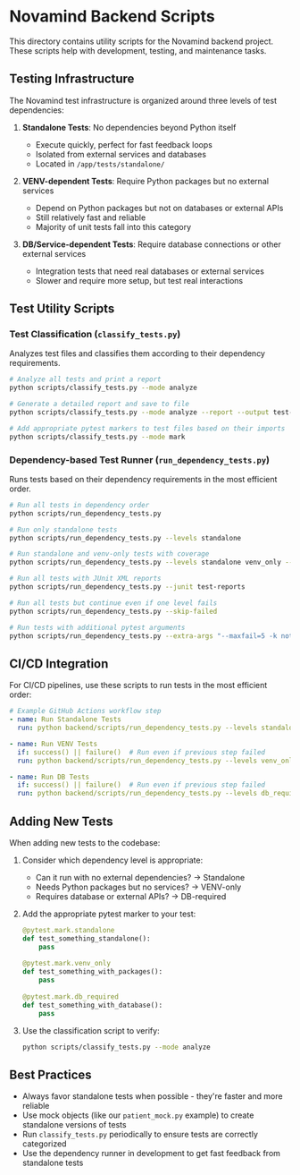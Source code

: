 # Novamind Backend Scripts

This directory contains utility scripts for the Novamind backend project. These scripts help with development, testing, and maintenance tasks.

## Testing Infrastructure

The Novamind test infrastructure is organized around three levels of test dependencies:

1. **Standalone Tests**: No dependencies beyond Python itself
   - Execute quickly, perfect for fast feedback loops
   - Isolated from external services and databases
   - Located in `/app/tests/standalone/`

2. **VENV-dependent Tests**: Require Python packages but no external services
   - Depend on Python packages but not on databases or external APIs
   - Still relatively fast and reliable
   - Majority of unit tests fall into this category

3. **DB/Service-dependent Tests**: Require database connections or other external services
   - Integration tests that need real databases or external services
   - Slower and require more setup, but test real interactions

## Test Utility Scripts

### Test Classification (`classify_tests.py`)

Analyzes test files and classifies them according to their dependency requirements.

```bash
# Analyze all tests and print a report
python scripts/classify_tests.py --mode analyze

# Generate a detailed report and save to file
python scripts/classify_tests.py --mode analyze --report --output test-report.txt

# Add appropriate pytest markers to test files based on their imports
python scripts/classify_tests.py --mode mark
```

### Dependency-based Test Runner (`run_dependency_tests.py`)

Runs tests based on their dependency requirements in the most efficient order.

```bash
# Run all tests in dependency order
python scripts/run_dependency_tests.py

# Run only standalone tests
python scripts/run_dependency_tests.py --levels standalone

# Run standalone and venv-only tests with coverage
python scripts/run_dependency_tests.py --levels standalone venv_only --coverage

# Run all tests with JUnit XML reports
python scripts/run_dependency_tests.py --junit test-reports

# Run all tests but continue even if one level fails
python scripts/run_dependency_tests.py --skip-failed

# Run tests with additional pytest arguments
python scripts/run_dependency_tests.py --extra-args "--maxfail=5 -k not_slow"
```

## CI/CD Integration

For CI/CD pipelines, use these scripts to run tests in the most efficient order:

```yaml
# Example GitHub Actions workflow step
- name: Run Standalone Tests
  run: python backend/scripts/run_dependency_tests.py --levels standalone --junit test-reports

- name: Run VENV Tests
  if: success() || failure()  # Run even if previous step failed
  run: python backend/scripts/run_dependency_tests.py --levels venv_only --junit test-reports

- name: Run DB Tests
  if: success() || failure()  # Run even if previous step failed
  run: python backend/scripts/run_dependency_tests.py --levels db_required --junit test-reports
```

## Adding New Tests

When adding new tests to the codebase:

1. Consider which dependency level is appropriate:
   - Can it run with no external dependencies? → Standalone
   - Needs Python packages but no services? → VENV-only
   - Requires database or external APIs? → DB-required

2. Add the appropriate pytest marker to your test:
   ```python
   @pytest.mark.standalone
   def test_something_standalone():
       pass
       
   @pytest.mark.venv_only
   def test_something_with_packages():
       pass
       
   @pytest.mark.db_required
   def test_something_with_database():
       pass
   ```

3. Use the classification script to verify:
   ```bash
   python scripts/classify_tests.py --mode analyze
   ```

## Best Practices

- Always favor standalone tests when possible - they're faster and more reliable
- Use mock objects (like our `patient_mock.py` example) to create standalone versions of tests
- Run `classify_tests.py` periodically to ensure tests are correctly categorized
- Use the dependency runner in development to get fast feedback from standalone tests
